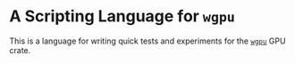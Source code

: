 # A Scripting Language for `wgpu`

This is a language for writing quick tests and experiments for the
[`wgpu`](https://github.com/gfx-rs/wgpu) GPU crate.

